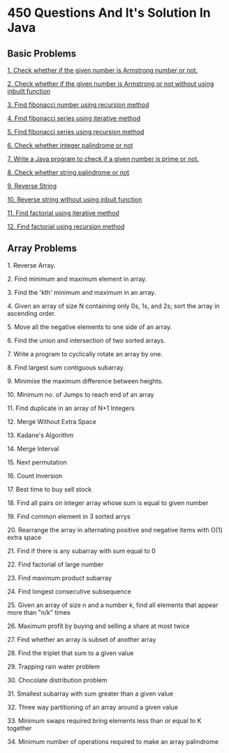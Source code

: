 # 450 Questions And It's Solution In Java

<h2>Basic Problems</h2>
<p><a href="basic/ArmstrongNumber.java">1. Check whether if the given number is Armstrong number or not.</a></p>
<p><a href="basic/ArmstrongNoWithoutUsingInbuiltFun.java">2. Check whether if the given number is Armstrong or not without using inbuilt function</a></p>
<p><a href="basic/FibonacciNumber.java">3. Find fibonacci number using recursion method</a></p>
<p><a href="basic/FibonacciSeriesIterative.java">4. Find fibonacci series using iterative method</a></p>
<p><a href="basic/FibonacciSeriesRecursion.java">5. Find fibonacci series using recursion method</a></p>
<p><a href="basic/IntegerPalindrome.java">6. Check whether integer palindrome or not</a></p>
<p><a href="basic/PrimeNumber.java">7. Write a Java program to check if a given number is prime or not.</a></p>
<p><a href="basic/StringPalindrome.java">8. Check whether string palindrome or not</a></p>
<p><a href="basic/ReverseString.java">9. Reverse String</a></p>
<p><a href="basic/ReverseStringWithoutUsingInbuiltFun.java">10. Reverse string without using inbuit function</a></p>
<p><a href="basic/FactorialUsingIterative.java">11. Find factorial using iterative method</a></p>
<p><a href="basic/FactorialUsingRecursion.java">12. Find factorial using recursion method</a></p>

<h2>Array Problems</h2>
<p>1. Reverse Array.</p>
<p>2. Find minimum and maximum element in array.</p>
<p>3. Find the 'kth' minimum and maximum in an array.</p>
<p>4. Given an array of size N containing only 0s, 1s, and 2s; sort the array in ascending order.</p>
<p>5. Move all the negative elements to one side of an array.</p>
<p>6. Find the union and intersection of two sorted arrays.</p>
<p>7. Write a program to cyclically rotate an array by one.</p>
<p>8. Find largest sum contiguous subarray.</p>
<p>9. Minimise the maximum difference between heights.</p>
<p>10. Minimum no. of Jumps to reach end of an array</p>
<p>11. Find duplicate in an array of N+1 Integers</p>
<p>12. Merge Without Extra Space</p>
<p>13. Kadane's Algorithm</p>
<p>14. Merge Interval</p>
<p>15. Next permutation</p>
<p>16. Count Inversion</p>
<p>17. Best time to buy sell stock</p>
<p>18. Find all pairs on integer array whose sum is equal to given number</p>
<p>19. Find common element in 3 sorted arrys</p>
<p>20. Rearrange the array in alternating positive and negative items with O(1) extra space</p>
<p>21. Find if there is any subarray with sum equal to 0</p>
<p>22. Find factorial of large number</p>
<p>23. Find maximum product subarray</p>
<p>24. Find longest consecutive subsequence</p>
<p>25. Given an array of size n and a number k, find all elements that appear more than "n/k" times</p>
<p>26. Maximum profit by buying and selling a share at most twice</p>
<p>27. Find whether an array is subset of another array</p>
<p>28. Find the triplet that sum to a given value</p>
<p>29. Trapping rain water problem</p>
<p>30. Chocolate distribution problem</p>
<p>31. Smallest subarray with sum greater than a given value</p>
<p>32. Three way partitioning of an array around a given value</p>
<p>33. Minimum swaps required bring elements less than or equal to K together</p>
<p>34. Minimum number of operations required to make an array palindrome</p>